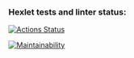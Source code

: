 ### Hexlet tests and linter status:
[![Actions Status](https://github.com/Rogozhnikova/frontend-project-44/actions/workflows/hexlet-check.yml/badge.svg)](https://github.com/Rogozhnikova/frontend-project-44/actions)

[![Maintainability](https://api.codeclimate.com/v1/badges/77ce27307299babd0740/maintainability)](https://codeclimate.com/github/Rogozhnikova/frontend-project-44/maintainability)